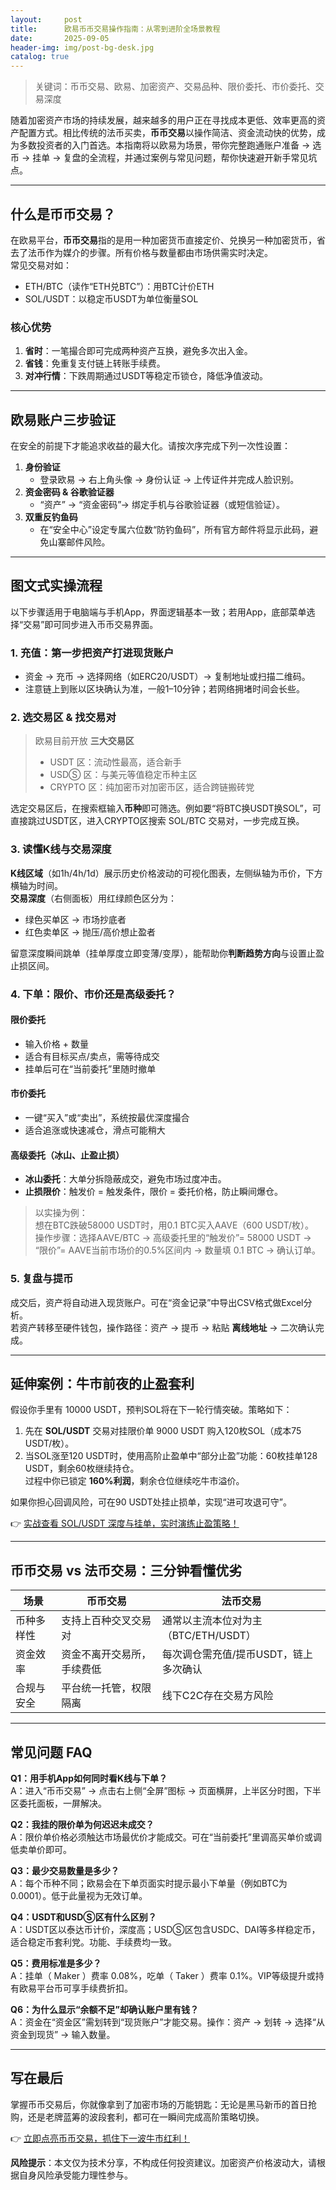 ```yaml
---
layout:     post
title:      欧易币币交易操作指南：从零到进阶全场景教程
date:       2025-09-05
header-img: img/post-bg-desk.jpg
catalog: true
---
```


> 关键词：币币交易、欧易、加密资产、交易品种、限价委托、市价委托、交易深度

随着加密资产市场的持续发展，越来越多的用户正在寻找成本更低、效率更高的资产配置方式。相比传统的法币买卖，**币币交易**以操作简洁、资金流动快的优势，成为多数投资者的入门首选。本指南将以欧易为场景，带你完整跑通账户准备 → 选币 → 挂单 → 复盘的全流程，并通过案例与常见问题，帮你快速避开新手常见坑点。

---

## 什么是币币交易？

在欧易平台，**币币交易**指的是用一种加密货币直接定价、兑换另一种加密货币，省去了法币作为媒介的步骤。所有价格与数量都由市场供需实时决定。  
常见交易对如：  
- ETH/BTC（读作“ETH兑BTC”）：用BTC计价ETH  
- SOL/USDT：以稳定币USDT为单位衡量SOL

### 核心优势
1. **省时**：一笔撮合即可完成两种资产互换，避免多次出入金。  
2. **省钱**：免重复支付链上转账手续费。  
3. **对冲行情**：下跌周期通过USDT等稳定币锁仓，降低净值波动。  

---

## 欧易账户三步验证

在安全的前提下才能追求收益的最大化。请按次序完成下列一次性设置：

1. **身份验证**  
   - 登录欧易 → 右上角头像 → 身份认证 → 上传证件并完成人脸识别。  
2. **资金密码 & 谷歌验证器**  
   - “资产” → “资金密码”→ 绑定手机与谷歌验证器（或短信验证）。  
3. **双重反钓鱼码**  
   - 在“安全中心”设定专属六位数“防钓鱼码”，所有官方邮件将显示此码，避免山寨邮件风险。

---

## 图文式实操流程

以下步骤适用于电脑端与手机App，界面逻辑基本一致；若用App，底部菜单选择“交易”即可同步进入币币交易界面。

### 1. 充值：第一步把资产打进现货账户

- 资金 → 充币 → 选择网络（如ERC20/USDT）→ 复制地址或扫描二维码。  
- 注意链上到账以区块确认为准，一般1–10分钟；若网络拥堵时间会长些。  

### 2. 选交易区 & 找交易对

> 欧易目前开放 **三大交易区**  
> - USDT 区：流动性最高，适合新手  
> - USDⓈ 区：与美元等值稳定币种主区  
> - CRYPTO 区：纯加密币对加密币区，适合跨链搬砖党  

选定交易区后，在搜索框输入**币种**即可筛选。例如要“将BTC换USDT换SOL”，可直接跳过USDT区，进入CRYPTO区搜索 SOL/BTC 交易对，一步完成互换。

### 3. 读懂K线与交易深度

**K线区域**（如1h/4h/1d）展示历史价格波动的可视化图表，左侧纵轴为币价，下方横轴为时间。  
**交易深度**（右侧面板）用红绿颜色区分为：
- 绿色买单区 → 市场抄底者  
- 红色卖单区 → 抛压/高价想止盈者  

留意深度瞬间跳单（挂单厚度立即变薄/变厚），能帮助你**判断趋势方向**与设置止盈止损区间。

### 4. 下单：限价、市价还是高级委托？

#### 限价委托
- 输入价格 + 数量  
- 适合有目标买点/卖点，需等待成交  
- 挂单后可在“当前委托”里随时撤单  

#### 市价委托
- 一键“买入”或“卖出”，系统按最优深度撮合  
- 适合追涨或快速减仓，滑点可能稍大  

#### 高级委托（冰山、止盈止损）
- **冰山委托**：大单分拆隐蔽成交，避免市场过度冲击。  
- **止损限价**：触发价 = 触发条件，限价 = 委托价格，防止瞬间爆仓。  

> 以实操为例：  
> 想在BTC跌破58000 USDT时，用0.1 BTC买入AAVE（600 USDT/枚）。  
> 操作步骤：选择AAVE/BTC → 高级委托里的“触发价”= 58000 USDT → “限价”= AAVE当前市场价的0.5%区间内 → 数量填 0.1 BTC → 确认订单。  

### 5. 复盘与提币

成交后，资产将自动进入现货账户。可在“资金记录”中导出CSV格式做Excel分析。  
若资产转移至硬件钱包，操作路径：资产 → 提币 → 粘贴 **离线地址** → 二次确认完成。

---

## 延伸案例：牛市前夜的止盈套利

假设你手里有 10000 USDT，预判SOL将在下一轮行情突破。策略如下：

1. 先在 **SOL/USDT** 交易对挂限价单 9000 USDT 购入120枚SOL（成本75 USDT/枚）。  
2. 当SOL涨至120 USDT时，使用高阶止盈单中“部分止盈”功能：60枚挂单128 USDT，剩余60枚继续持仓。  
过程中你已锁定 **160%利润**，剩余仓位继续吃牛市溢价。  

如果你担心回调风险，可在90 USDT处挂止损单，实现“进可攻退可守”。  

👉 [实战查看 SOL/USDT 深度与挂单，实时演练止盈策略！](https://okxdog.com/)

---

## 币币交易 vs 法币交易：三分钟看懂优劣

| 场景 | 币币交易 | 法币交易 |
|---|---|---|
| 币种多样性 | 支持上百种交叉交易对 | 通常以主流本位对为主（BTC/ETH/USDT） |
| 资金效率 | 资金不离开交易所，手续费低 | 每次调仓需充值/提币USDT，链上多次确认 |
| 合规与安全 | 平台统一托管，权限隔离 | 线下C2C存在交易方风险 |

---

## 常见问题 FAQ

**Q1：用手机App如何同时看K线与下单？**  
A：进入“币币交易” → 点击右上侧“全屏”图标 → 页面横屏，上半区分时图，下半区委托面板，一屏解决。

**Q2：我挂的限价单为何迟迟未成交？**  
A：限价单价格必须触达市场最优价才能成交。可在“当前委托”里调高买单价或调低卖单价即可。

**Q3：最少交易数量是多少？**  
A：每个币种不同；欧易会在下单页面实时提示最小下单量（例如BTC为0.0001）。低于此量视为无效订单。

**Q4：USDT和USDⓈ区有什么区别？**  
A：USDT区以泰达币计价，深度高；USDⓈ区包含USDC、DAI等多样稳定币，适合稳定币套利党。功能、手续费均一致。

**Q5：费用标准是多少？**  
A：挂单（ Maker ）费率 0.08%，吃单（ Taker ）费率 0.1%。VIP等级提升或持有欧易平台币可享手续费折扣。  

**Q6：为什么显示“余额不足”却确认账户里有钱？**  
A：资金在“资金区”需划转到“现货账户”才能交易。操作：资产 → 划转 → 选择“从资金到现货” → 输入数量。

---

## 写在最后

掌握币币交易后，你就像拿到了加密市场的万能钥匙：无论是黑马新币的首日抢购，还是老牌蓝筹的波段套利，都可在一瞬间完成高阶策略切换。  

👉 [立即点亮币币交易，抓住下一波牛市红利！](https://okxdog.com/)  

**风险提示**：本文仅为技术分享，不构成任何投资建议。加密资产价格波动大，请根据自身风险承受能力理性参与。